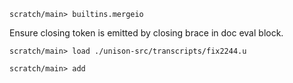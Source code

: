 ``` ucm :hide
scratch/main> builtins.mergeio
```

Ensure closing token is emitted by closing brace in doc eval block.

``` ucm
scratch/main> load ./unison-src/transcripts/fix2244.u
```

``` ucm :hide
scratch/main> add
```
